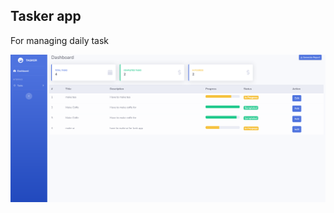 ## Tasker app
For managing daily task 

<img src="./tasker.png" alt="App Screenshot" title="App Screenshot">
